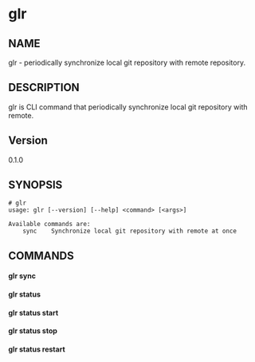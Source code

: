 # glr

## NAME

glr - periodically synchronize local git repository with remote repository.

## DESCRIPTION

glr is CLI command that periodically synchronize local git repository with remote.

## Version

0.1.0

## SYNOPSIS

```
# glr
usage: glr [--version] [--help] <command> [<args>]

Available commands are:
    sync    Synchronize local git repository with remote at once

```

## COMMANDS

#### glr sync

#### glr status

#### glr status start

#### glr status stop

#### glr status restart